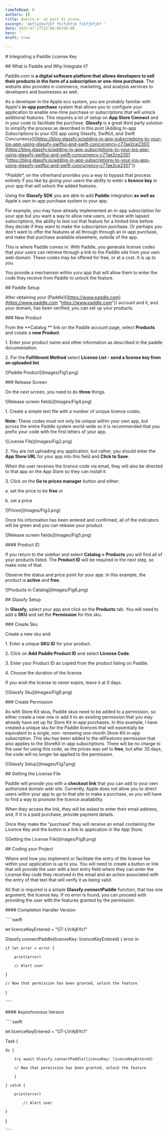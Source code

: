 ```yaml
---
timeToRead: 0
authors: []
title: Questo e' un post di prova.
excerpt: 'akfjajksfjkf fkjfjkfjk fjkfjkfjkf '
date: 2022-07-27T22:00:00+00:00
hero: ''
draft: true

---
```

\# Integrating a Paddle License Key

\## What is Paddle and Why Integrate it?

Paddle.com is **a digital software platform that allows developers to sell their products in the form of a subscription or one-time purchase**. The website also provides e-commerce, marketing, and analysis services to developers and businesses as well.

As a developer in the Apple eco system, you are probably familiar with Apple's **in-app purchase** system that allows you to configure your application to enable one-time purchase or subscriptions that will unlock additional features.  This requires a lot of setup on **App Store Connect** and in your code to facilitate the purchase.  **Glassfy** is a great third party solution to simplify the process as described in this post \[Adding In-app Subscriptions to your iOS app using Glassfy, SwiftUI, and Swift Concurrency\]([https://blog.glassfy.io/adding-in-app-subscriptions-to-your-ios-app-using-glassfy-swiftui-and-swift-concurrency-c77ae2ce2351](https://blog.glassfy.io/adding-in-app-subscriptions-to-your-ios-app-using-glassfy-swiftui-and-swift-concurrency-c77ae2ce2351 "https://blog.glassfy.io/adding-in-app-subscriptions-to-your-ios-app-using-glassfy-swiftui-and-swift-concurrency-c77ae2ce2351"))

\**Paddle**, on the otherhand provides you a way to bypass that process entirely if you like by giving your users the ability to enter a **licence key** in your app that will unlock the added features.

Using the **Glassfy SDK** you are able to add **Paddle** integration **as well as** Apple's own in-app purchase system to your app.

For example, you may have already implemented an in-app subscription for your app but you want a way to allow new users, or those with lapsed subscriptions, the ability to test out that feature for a limited time before they decide if they want to make the subscription purchase.  Or perhaps you don't want to offer the features at all through through an in-app purchase, and make that purchase available elsewhere, outside of the app.

This is where Paddle comes in.  With Paddle, you generate license codes that your users can retrieve through a link to the Paddle site from your own web domain.  These codes may be offered for free, or at a cost.  It is up to you.

You provide a mechanism within yoru app that will allow them to enter the code they receive from Paddle to unlock the feature.

\## Paddle Setup

After obtaining your  \[Paddle\]([https://www.paddle.com](https://www.paddle.com "https://www.paddle.com")) account and it, and your domain, has been verified, you can set up your products.

\### New Product

From the **Catalog ** link on the Paddle account page, select **Products** and create a **new Product**.

1\. Enter your product name and other information as described in the paddle documentation.

2\. For the **Fulfillment Method** select **License List - send a license key from an uploaded list**.

   !\[Paddle Product\](Images/Fig1.png)

\### Release Screen

On the next screen, you need to do **three** things.

!\[Release screen fields\](Images/Fig4.png)

1\. Create a simple text file with a number of unique licence codes.

   **Note:** These codes must not only be unique within your own app, but across the entire Paddle system world-wide so it is recommended that you prefix your code with the first letters of your app.

   !\[License File\](Images/Fig2.png)

2\. You are not uploading any application, but rather, you should enter the **App Store URL** for your app into this field and **Click to Save**.  

   When the user receives the licence code via email, they will also be directed to that app on the App Store so they can install it.

3\. Click on the **Go to prices manager** button and either:

   a. set the price to be **free** or

   b. set a price

   !\[Prices\](Images/Fig3.png)

Once his information has been entered and confirmed, all of the indicators will be green and you can release your product.

!\[Release screen fields\](Images/Fig5.png)

\#### Product ID

If you return to the sidebar and select **Catalog > Products** you will find all of your products listed. The **Product ID** will be required in the next step, so make note of that.  

Observe the status and price point for your app.  In this example, the product is **active** and **free**.

!\[Products in Catalog\](Images/Fig6.png)

\## Glassfy Setup

In **Glassfy**, select your app and click on the **Products** tab.  You will need to add a **SKU** and set the **Permission** for this sku.

\### Create Sku

Create a new sku and:

1\. Enter a unique **SKU ID** for your product.

2\. Click on **Add** **Paddle Product ID** and select **License Code.**

3\. Enter your Product ID as copied from the product listing on Paddle.

4\. Choose the duration of the license.  

   If you wish the license to never expire, leave it at 0 days.

!\[Glassfy Sku\](Images/Fig8.png)

\### Create Permission

As with Store Kit skus, Paddle skus need to be added to a permission, so either create a new one or add it to an existing permission that you may already have set up for Store Kit in-app purchases.  In this example, I have created a unique sku for the Paddle licences that will essentially be equivalent to a single, non- renewing one-month Store-Kit in-app subscription.  This sku has been added to the *allFeatures* permission that also applies to the StoreKit in-app subscriptions.  There will be no charge to the user for using this code, as the prices was set to **free**, but after 30 days, the code will no longer be applied to the permission.

!\[Glassfy Setup\](Images/Fig7.png)

\## Getting the License File

Paddle will provide you with a **checkout link** that you can add to your own authorized domain web site.  Currently, Apple does not allow you to direct users within your app to go to that site to make a purchase, so you will have to find a way to promote the licence availability.

When they access the link, they will be asked to enter their email address, and, if it is a paid purchase, provide payment details.  

Once they make the "purchase" they will receive an email containing the Licence Key and the button is a link to application in the App Store.

!\[Getting the License File\](Images/Fig9.png)

\## Coding your Project

Where and how you implement or facilitate the entry of the license fee within your application is up to you.  You will need to create a button or link that will provide the user with a text entry field where they can enter the License Key code they received in the email and an action associated with the entry of that text that will verify it as being valid.

All that is required is a simple **Glassfy.connectPaddle** function, that has one argument; the license key.  If no error is found, you can proceed with providing the user with the features granted by the permission.

\#### Completion Handler Version

\`\`\`\`\`swift

let licenceKeyEntered = "GT-LVrAj6Yc1"

Glassfy.connectPaddle(licenseKey: licenceKeyEntered) { error in

    if let error = error {

        print(error)

      	// Alert user

    }

    // Now that permission has been granted, unlock the feature

}

\`\`\`\`\`

\#### Asynchronous Version

\`\`\`\`\`swift

let licenceKeyEntered = "GT-LVrAj6Yc1"

Task {

    do {

        try await Glassfy.connectPaddle(licenseKey: licenceKeyEntered)

        // Now that permission has been granted, unlock the feature

        }

    } catch {

        print(error)

  			// Alert user

    }

}

\`\`\`\`\`